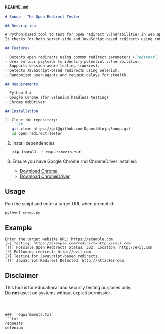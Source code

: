 ### `README.md`
```md
# Snoop - The Open Redirect Tester

## Description

A Python-based tool to test for open redirect vulnerabilities in web applications.  
It checks for both server-side and JavaScript-based redirects using common parameters and payloads.

## Features

- Detects open redirects using common redirect parameters (`redirect`, `url`, `next`, etc.).
- Uses various payloads to identify potential vulnerabilities.
- Supports session-aware testing (cookies).
- Detects JavaScript-based redirects using Selenium.
- Randomized user-agents and request delays for stealth.

## Requirements

- Python 3.x
- Google Chrome (for Selenium headless testing)
- Chrome WebDriver

## Installation

1. Clone the repository:
   ```sh
   git clone https://git@github.com:DghostNinja/Snoop.git
   cd open-redirect-tester
   ```

2. Install dependencies:
   ```sh
   pip install -r requirements.txt
   ```

3. Ensure you have Google Chrome and ChromeDriver installed:
   - [Download Chrome](https://www.google.com/chrome/)
   - [Download ChromeDriver](https://chromedriver.chromium.org/downloads)

## Usage

Run the script and enter a target URL when prompted:

```sh
python3 snoop.py
```

## Example

```plaintext
Enter the target website URL: https://example.com
[>] Testing: https://example.com?redirect=http://evil.com
[!!] Possible Open Redirect! Status: 302, Location: http://evil.com
[*] Following redirect: http://evil.com
[+] Testing for JavaScript-based redirects...
[!!] JavaScript Redirect Detected: http://attacker.com
```

## Disclaimer

This tool is for educational and security testing purposes only.  
Do **not** use it on systems without explicit permission.
```

---

### `requirements.txt`
```txt
requests
selenium
```
